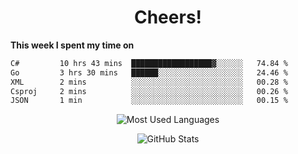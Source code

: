 <h1 align="center">Cheers!</h1>

**This week I spent my time on**
<!--START_SECTION:waka-->

```txt
C#         10 hrs 43 mins  ██████████████████▓░░░░░░   74.84 %
Go         3 hrs 30 mins   ██████░░░░░░░░░░░░░░░░░░░   24.46 %
XML        2 mins          ░░░░░░░░░░░░░░░░░░░░░░░░░   00.28 %
Csproj     2 mins          ░░░░░░░░░░░░░░░░░░░░░░░░░   00.26 %
JSON       1 min           ░░░░░░░░░░░░░░░░░░░░░░░░░   00.15 %
```

<!--END_SECTION:waka-->

<p align="center"><img src="https://github-readme-stats.vercel.app/api/top-langs/?username=thnkrn&layout=compact&hide=html&theme=tokyonight" alt="Most Used Languages" /></p>

<p align="center"><img src="https://github-readme-stats.vercel.app/api?username=thnkrn&show_icons=true&count_private=true&theme=tokyonight&show=reviews&hide_rank=false&rank_icon=github" alt="GitHub Stats" /></p>

<!-- <p align="center"><a href="https://wakatime.com"><img src="https://wakatime.com/share/@thnkrn/40092326-d1bd-471b-89da-9a7c63939402.png" /></p>
 -->
